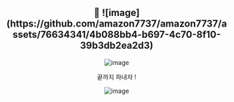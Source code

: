 <div align = center> <h2>🙌    
![image](https://github.com/amazon7737/amazon7737/assets/76634341/4b088bb4-b697-4c70-8f10-39b3db2ea2d3) 
 </h2></div>


<div align = center>
  
![image](https://github.com/amazon7737/amazon7737/assets/76634341/5d6ae63b-e857-4170-a03e-8e856b70bc53)

<p>끝까지 파내자 !</p>


  
![image](https://github.com/amazon7737/amazon7737/assets/76634341/5ac80a85-3180-49ec-9a34-e4739169372d)

</div>



